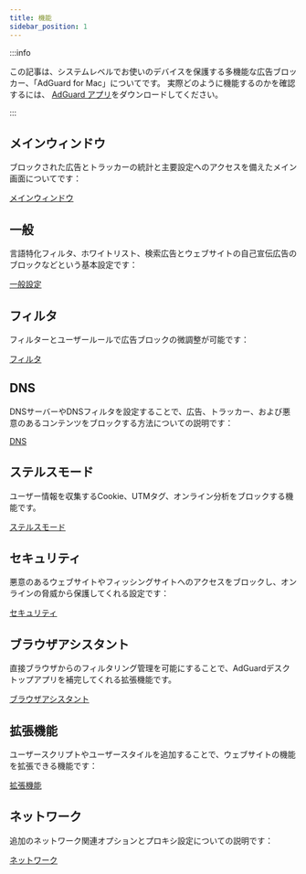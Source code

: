 ```yaml
---
title: 機能
sidebar_position: 1
---
```


:::info

この記事は、システムレベルでお使いのデバイスを保護する多機能な広告ブロッカー、「AdGuard for Mac」についてです。 実際どのように機能するのかを確認するには、 [AdGuard アプリ](https://agrd.io/download-kb-adblock)をダウンロードしてください。

:::

## メインウィンドウ

ブロックされた広告とトラッカーの統計と主要設定へのアクセスを備えたメイン画面についてです：

[メインウィンドウ](/adguard-for-mac/features/main.md)

## 一般

言語特化フィルタ、ホワイトリスト、検索広告とウェブサイトの自己宣伝広告のブロックなどという基本設定です：

[一般設定](/adguard-for-mac/features/general.md)

## フィルタ

フィルターとユーザールールで広告ブロックの微調整が可能です：

[フィルタ](/adguard-for-mac/features/filters.md)

## DNS

DNSサーバーやDNSフィルタを設定することで、広告、トラッカー、および悪意のあるコンテンツをブロックする方法についての説明です：

[DNS](/adguard-for-mac/features/dns.md)

## ステルスモード

ユーザー情報を収集するCookie、UTMタグ、オンライン分析をブロックする機能です。

[ステルスモード](/adguard-for-mac/features/stealth.md)

## セキュリティ

悪意のあるウェブサイトやフィッシングサイトへのアクセスをブロックし、オンラインの脅威から保護してくれる設定です：

[セキュリティ](/adguard-for-mac/features/security.md)

## ブラウザアシスタント

直接ブラウザからのフィルタリング管理を可能にすることで、AdGuardデスクトップアプリを補完してくれる拡張機能です。

[ブラウザアシスタント](/adguard-for-mac/features/browser-assistant.md)

## 拡張機能

ユーザースクリプトやユーザースタイルを追加することで、ウェブサイトの機能を拡張できる機能です：

[拡張機能](/adguard-for-mac/features/extensions.md)

## ネットワーク

追加のネットワーク関連オプションとプロキシ設定についての説明です：

[ネットワーク](/adguard-for-mac/features/network.md)
